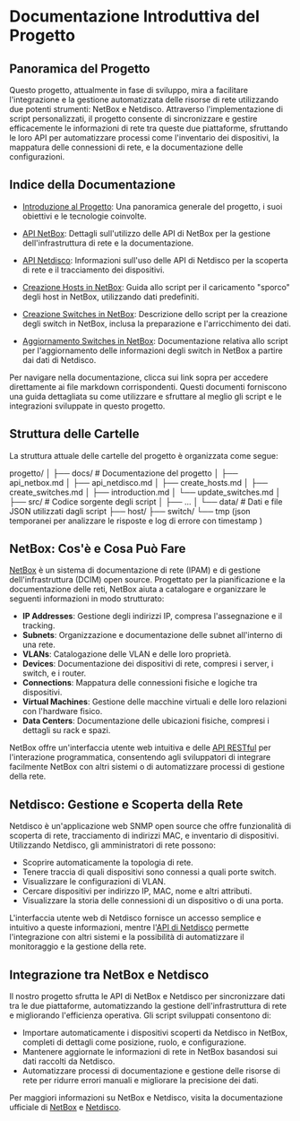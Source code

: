 # Documentazione Introduttiva del Progetto

## Panoramica del Progetto

Questo progetto, attualmente in fase di sviluppo, mira a facilitare l'integrazione e la gestione automatizzata delle risorse di rete utilizzando due potenti strumenti: NetBox e Netdisco. Attraverso l'implementazione di script personalizzati, il progetto consente di sincronizzare e gestire efficacemente le informazioni di rete tra queste due piattaforme, sfruttando le loro API per automatizzare processi come l'inventario dei dispositivi, la mappatura delle connessioni di rete, e la documentazione delle configurazioni.


## Indice della Documentazione

- [Introduzione al Progetto](docs/introduction.md): Una panoramica generale del progetto, i suoi obiettivi e le tecnologie coinvolte.

- [API NetBox](docs/api_netbox.md): Dettagli sull'utilizzo delle API di NetBox per la gestione dell'infrastruttura di rete e la documentazione.

- [API Netdisco](docs/api_netdisco.md): Informazioni sull'uso delle API di Netdisco per la scoperta di rete e il tracciamento dei dispositivi.

- [Creazione Hosts in NetBox](docs/create_hosts.md): Guida allo script per il caricamento "sporco" degli host in NetBox, utilizzando dati predefiniti.

- [Creazione Switches in NetBox](docs/create_switches.md): Descrizione dello script per la creazione degli switch in NetBox, inclusa la preparazione e l'arricchimento dei dati.

- [Aggiornamento Switches in NetBox](docs/update_switches.md): Documentazione relativa allo script per l'aggiornamento delle informazioni degli switch in NetBox a partire dai dati di Netdisco.

Per navigare nella documentazione, clicca sui link sopra per accedere direttamente ai file markdown corrispondenti. Questi documenti forniscono una guida dettagliata su come utilizzare e sfruttare al meglio gli script e le integrazioni sviluppate in questo progetto.

## Struttura delle Cartelle

La struttura attuale delle cartelle del progetto è organizzata come segue:

progetto/
│
├── docs/ # Documentazione del progetto
│ ├── api_netbox.md
│ ├── api_netdisco.md
│ ├── create_hosts.md
│ ├── create_switches.md
│ ├── introduction.md
│ └── update_switches.md
│
├── src/ # Codice sorgente degli script
│ ├── ...
│
└── data/ # Dati e file JSON utilizzati dagli script
├── host/
├── switch/
└── tmp (json temporanei per analizzare le risposte e log di errore con timestamp )

## NetBox: Cos'è e Cosa Può Fare

[NetBox](https://demo.netbox.dev/static/docs/) è un sistema di documentazione di rete (IPAM) e di gestione dell'infrastruttura (DCIM) open source. Progettato per la pianificazione e la documentazione delle reti, NetBox aiuta a catalogare e organizzare le seguenti informazioni in modo strutturato:

- **IP Addresses**: Gestione degli indirizzi IP, compresa l'assegnazione e il tracking.
- **Subnets**: Organizzazione e documentazione delle subnet all'interno di una rete.
- **VLANs**: Catalogazione delle VLAN e delle loro proprietà.
- **Devices**: Documentazione dei dispositivi di rete, compresi i server, i switch, e i router.
- **Connections**: Mappatura delle connessioni fisiche e logiche tra dispositivi.
- **Virtual Machines**: Gestione delle macchine virtuali e delle loro relazioni con l'hardware fisico.
- **Data Centers**: Documentazione delle ubicazioni fisiche, compresi i dettagli su rack e spazi.

NetBox offre un'interfaccia utente web intuitiva e delle [API RESTful](https://netbox.apps.atlas.roma1.infn.it/api/schema/swagger-ui/) per l'interazione programmatica, consentendo agli sviluppatori di integrare facilmente NetBox con altri sistemi o di automatizzare processi di gestione della rete.

## Netdisco: Gestione e Scoperta della Rete

Netdisco è un'applicazione web SNMP open source che offre funzionalità di scoperta di rete, tracciamento di indirizzi MAC, e inventario di dispositivi. Utilizzando Netdisco, gli amministratori di rete possono:

- Scoprire automaticamente la topologia di rete.
- Tenere traccia di quali dispositivi sono connessi a quali porte switch.
- Visualizzare le configurazioni di VLAN.
- Cercare dispositivi per indirizzo IP, MAC, nome e altri attributi.
- Visualizzare la storia delle connessioni di un dispositivo o di una porta.

L'interfaccia utente web di Netdisco fornisce un accesso semplice e intuitivo a queste informazioni, mentre l'[API di Netdisco](http://t2-netdisco.roma1.infn.it:5000/swagger-ui/) permette l'integrazione con altri sistemi e la possibilità di automatizzare il monitoraggio e la gestione della rete.

## Integrazione tra NetBox e Netdisco

Il nostro progetto sfrutta le API di NetBox e Netdisco per sincronizzare dati tra le due piattaforme, automatizzando la gestione dell'infrastruttura di rete e migliorando l'efficienza operativa. Gli script sviluppati consentono di:

- Importare automaticamente i dispositivi scoperti da Netdisco in NetBox, completi di dettagli come posizione, ruolo, e configurazione.
- Mantenere aggiornate le informazioni di rete in NetBox basandosi sui dati raccolti da Netdisco.
- Automatizzare processi di documentazione e gestione delle risorse di rete per ridurre errori manuali e migliorare la precisione dei dati.

Per maggiori informazioni su NetBox e Netdisco, visita la documentazione ufficiale di [NetBox](https://demo.netbox.dev/static/docs/) e [Netdisco](http://t2-netdisco.roma1.infn.it:5000/swagger-ui/).
